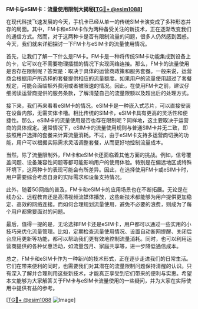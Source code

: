 **FM卡与eSIM卡：流量使用限制大揭秘[[TG💪+ @esim1088](https://t.me/s/esim1088)]**

在现代科技飞速发展的今天，手机卡已经从单一的传统SIM卡演变成了多种形态并存的局面。其中，FM卡和eSIM卡作为两种备受关注的新技术，正在逐渐改变我们的通信方式。然而，对于这两种卡是否有限制流量的问题，很多人仍然感到困惑。今天，我们就来详细探讨一下FM卡与eSIM卡的流量使用情况。

首先，让我们了解一下什么是FM卡。FM卡是一种将传统SIM卡功能集成到设备上的卡，它可以在不需要物理插拔的情况下实现网络连接。那么，FM卡的流量使用是否存在限制呢？答案是：取决于具体的运营商政策和服务套餐。一般来说，运营商会根据用户所选择的套餐提供相应的流量额度。如果用户的流量使用超过了套餐规定，可能会面临额外费用或者被限速的情况。因此，在使用FM卡之前，建议仔细阅读运营商提供的服务条款，了解清楚自己的流量限额以及超出后的处理方式。

接下来，我们再来看看eSIM卡的情况。eSIM卡是一种嵌入式芯片，可以直接安装在设备内部，无需实体卡槽。相比传统的SIM卡，eSIM卡具有更高的灵活性和便捷性。那么，eSIM卡的流量使用是否也存在限制呢？同样地，这主要取决于运营商的具体规定。通常情况下，eSIM卡的流量使用规则与普通SIM卡并无二致，即按照用户选择的套餐来计算流量消耗。不过，由于eSIM卡支持多运营商切换的功能，用户可以根据实际需求灵活调整套餐，从而更好地控制流量成本。

当然，除了流量限制外，FM卡和eSIM卡还面临着其他方面的挑战。例如，信号覆盖问题、设备兼容性问题等都可能影响用户的使用体验。特别是在偏远地区或特殊环境下，这两种卡的表现可能会有所差异。因此，在选择使用FM卡或eSIM卡时，用户需要综合考虑自身的实际需求和设备支持情况。

此外，随着5G网络的普及，FM卡和eSIM卡的应用场景也在不断拓展。无论是在线办公、远程教育还是高清视频流媒体播放，这些新技术都能够为用户提供更加稳定、高效的网络连接。而如何合理规划流量使用，避免不必要的浪费，则成为了每个用户都需要面对的问题。

最后，值得一提的是，无论选择FM卡还是eSIM卡，用户都可以通过一些实用的小技巧来优化流量管理。比如，定期检查流量使用情况、设置自动断网提醒、关闭后台应用更新等功能，都可以帮助我们更有效地控制流量消耗。同时，也可以利用运营商提供的各种优惠活动，如流量包月、家庭共享等，进一步降低通信成本。

总之，FM卡和eSIM卡作为一种新兴的技术形式，正在逐步走进我们的日常生活。它们在带来便利的同时，也需要我们对其潜在的流量限制问题保持清醒的认识。只有深入了解并合理利用这些新技术，才能真正享受到它们带来的便利与实惠。希望本文能够为大家解答关于FM卡与eSIM卡流量使用的一些疑问，并为大家在实际使用中提供有益的参考。

[[TG💪+ @esim1088](https://t.me/s/esim1088) ![Image](https://i.postimg.cc/4NQfJmqS/Snipaste-2025-05-13-00-14-12.png)]